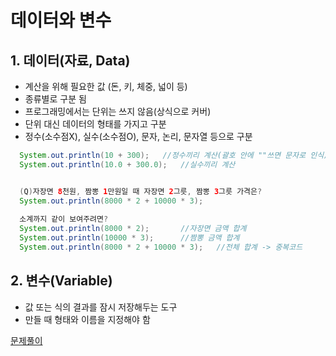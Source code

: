 # 데이터와 변수
  
 ## 1. 데이터(자료, Data)
  - 계산을 위해 필요한 값 (돈, 키, 체중, 넓이 등)
  - 종류별로 구분 됨
  - 프로그래밍에서는 단위는 쓰지 않음(상식으로 커버)
  - 단위 대신 데이터의 형태를 가지고 구분
  - 정수(소수점X), 실수(소수점O), 문자, 논리, 문자열 등으로 구분

  ```java
	System.out.println(10 + 300);	//정수끼리 계산(괄호 안에 ""쓰면 문자로 인식)
	System.out.println(10.0 + 300.0);	//실수끼리 계산


	(Q)자장면 8천원, 짬뽕 1만원일 때 자장면 2그릇, 짬뽕 3그릇 가격은?
	System.out.println(8000 * 2 + 10000 * 3);
		
	소계까지 같이 보여주려면?
	System.out.println(8000 * 2);		//자장면 금액 합계
	System.out.println(10000 * 3);		//짬뽕 금액 합계
	System.out.println(8000 * 2 + 10000 * 3);	//전체 합계 -> 중복코드
```

 ## 2. 변수(Variable)
  - 값 또는 식의 결과를 잠시 저장해두는 도구
  - 만들 때 형태와 이름을 지정해야 함

[문제풀이](day07/src/loop4/Test05베스킨라빈스31.java)
